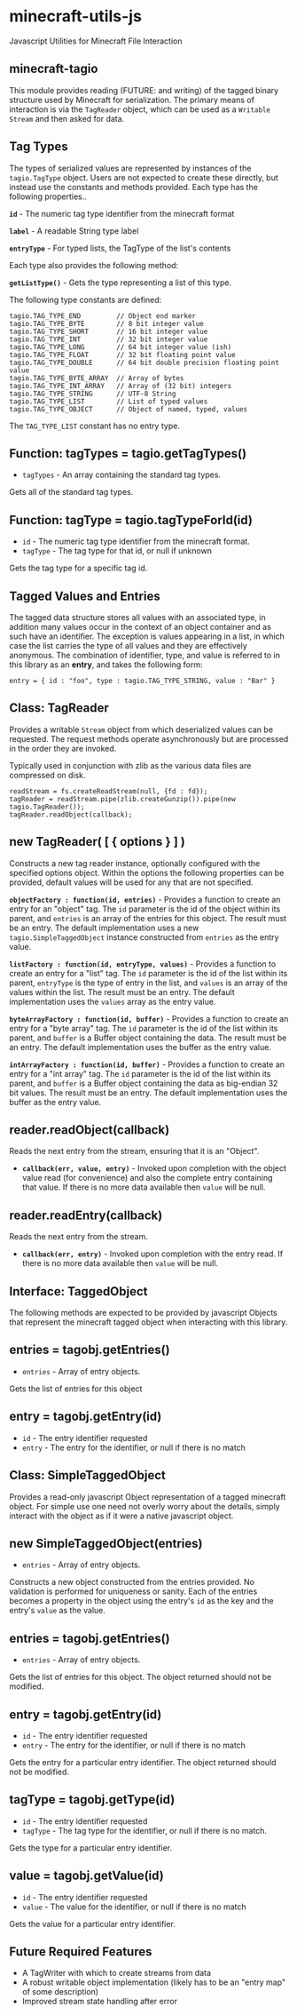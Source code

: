 minecraft-utils-js
==================

Javascript Utilities for Minecraft File Interaction

minecraft-tagio
---------------

This module provides reading (FUTURE: and writing) of the tagged
binary structure used by Minecraft for serialization.  The primary
means of interaction is via the ``TagReader`` object, which can be
used as a ``Writable Stream`` and then asked for data.

Tag Types
---------

The types of serialized values are represented by instances of the
``tagio.TagType`` object. Users are not expected to create these directly, but
instead use the constants and methods provided. Each type has the following
properties..

**``id``** - The numeric tag type identifier from the minecraft format

**``label``** - A readable String type label

**``entryType``** - For typed lists, the TagType of the list's contents

Each type also provides the following method:

**``getListType()``** - Gets the type representing a list of this type.

The following type constants are defined:

    tagio.TAG_TYPE_END         // Object end marker
    tagio.TAG_TYPE_BYTE        // 8 bit integer value
    tagio.TAG_TYPE_SHORT       // 16 bit integer value
    tagio.TAG_TYPE_INT         // 32 bit integer value
    tagio.TAG_TYPE_LONG        // 64 bit integer value (ish)
    tagio.TAG_TYPE_FLOAT       // 32 bit floating point value
    tagio.TAG_TYPE_DOUBLE      // 64 bit double precision floating point value
    tagio.TAG_TYPE_BYTE_ARRAY  // Array of bytes
    tagio.TAG_TYPE_INT_ARRAY   // Array of (32 bit) integers
    tagio.TAG_TYPE_STRING      // UTF-8 String
    tagio.TAG_TYPE_LIST        // List of typed values
    tagio.TAG_TYPE_OBJECT      // Object of named, typed, values

The ``TAG_TYPE_LIST`` constant has no entry type.

Function: tagTypes = tagio.getTagTypes()
----------------------------------------

* ``tagTypes`` - An array containing the standard tag types.

Gets all of the standard tag types.

Function: tagType = tagio.tagTypeForId(id)
----------------------------------------

* ``id`` - The numeric tag type identifier from the minecraft format.
* ``tagType`` - The tag type for that id, or null if unknown

Gets the tag type for a specific tag id.


Tagged Values and Entries
-------------------------

The tagged data structure stores all values with an associated type, in addition
many values occur in the context of an object container and as such have an identifier.
The exception is values appearing in a list, in which case the list carries the type of
all values and they are effectively anonymous. The combination of identifier, type, and
value is referred to in this library as an **entry**, and takes the following form:

    entry = { id : "foo", type : tagio.TAG_TYPE_STRING, value : "Bar" }

Class: TagReader
----------------
Provides a writable ``Stream`` object from which deserialized values can be requested. The
request methods operate asynchronously but are processed in the order they are invoked.

Typically used in conjunction with zlib as the various data files are compressed on disk.

    readStream = fs.createReadStream(null, {fd : fd});
    tagReader = readStream.pipe(zlib.createGunzip()).pipe(new tagio.TagReader());
    tagReader.readObject(callback);

new TagReader( [ { options } ] )
--------------------------------

Constructs a new tag reader instance, optionally configured with the specified
options object. Within the options the following properties can be provided, default
values will be used for any that are not specified.

**``objectFactory : function(id, entries)``** - Provides a function to create an entry
for an "object" tag. The ``id`` parameter is the id of the object within its parent,
and ``entries`` is an array of the entries for this object. The result must be an
entry. The default implementation uses a new ``tagio.SimpleTaggedObject`` instance
constructed from ``entries`` as the entry value.

**``listFactory : function(id, entryType, values)``** - Provides a function to create an
entry for a "list" tag. The ``id`` parameter is the id of the list within its parent,
``entryType`` is the type of entry in the list, and ``values`` is an array of the values
within the list. The result must be an entry. The default implementation uses the
``values`` array as the entry value.

**``byteArrayFactory : function(id, buffer)``** - Provides a function to create an
entry for a "byte array" tag. The ``id`` parameter is the id of the list within its parent,
and ``buffer`` is a Buffer object containing the data. The result must be an entry. The
default implementation uses the buffer as the entry value.

**``intArrayFactory : function(id, buffer)``** - Provides a function to create an
entry for a "int array" tag. The ``id`` parameter is the id of the list within its parent,
and ``buffer`` is a Buffer object containing the data as big-endian 32 bit values.
The result must be an entry. The default implementation uses the buffer as the entry
value.

reader.readObject(callback)
---------------------------

Reads the next entry from the stream, ensuring that it is an "Object".

* **``callback(err, value, entry)``** - Invoked upon completion with the object value
  read (for convenience) and also the complete entry containing that value. If there is
  no more data available then ``value`` will be null.

reader.readEntry(callback)
---------------------------

Reads the next entry from the stream.

* **``callback(err, entry)``** - Invoked upon completion with the entry read.
  If there is no more data available then ``value`` will be null.

Interface: TaggedObject
-----------------------

The following methods are expected to be provided by javascript Objects that represent
the minecraft tagged object when interacting with this library.

entries = tagobj.getEntries()
-----------------------------

* ``entries`` - Array of entry objects.

Gets the list of entries for this object

entry = tagobj.getEntry(id)
-----------------------------

* ``id`` - The entry identifier requested
* ``entry`` - The entry for the identifier, or null if there is no match



Class: SimpleTaggedObject
-------------------------

Provides a read-only javascript Object representation of a tagged minecraft object. For
simple use one need not overly worry about the details, simply interact with the
object as if it were a native javascript object.

new SimpleTaggedObject(entries)
-------------------------------

* ``entries`` - Array of entry objects.

Constructs a new object constructed from the entries provided. No validation is performed
for uniqueness or sanity. Each of the entries becomes a property in the object using the
entry's ``id`` as the key and the entry's ``value`` as the value.

entries = tagobj.getEntries()
-----------------------------

* ``entries`` - Array of entry objects.

Gets the list of entries for this object. The object returned should not be modified.

entry = tagobj.getEntry(id)
-----------------------------

* ``id`` - The entry identifier requested
* ``entry`` - The entry for the identifier, or null if there is no match

Gets the entry for a particular entry identifier. The object returned should not be modified.

tagType = tagobj.getType(id)
-----------------------------

* ``id`` - The entry identifier requested
* ``tagType`` - The tag type for the identifier, or null if there is no match.

Gets the type for a particular entry identifier.

value = tagobj.getValue(id)
-----------------------------

* ``id`` - The entry identifier requested
* ``value`` - The value for the identifier, or null if there is no match

Gets the value for a particular entry identifier.



Future Required Features
------------------------

* A TagWriter with which to create streams from data
* A robust writable object implementation (likely has to be an "entry map" of some
  description)
* Improved stream state handling after error

